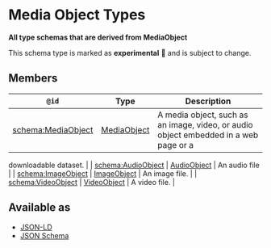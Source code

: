 # Media Object Types

**All type schemas that are derived from MediaObject**

This schema type is marked as **experimental** 🧪 and is subject to change.

## Members

| `@id`                                                | Type                          | Description                                                                          |
| ---------------------------------------------------- | ----------------------------- | ------------------------------------------------------------------------------------ |
| [schema:MediaObject](https://schema.org/MediaObject) | [MediaObject](MediaObject.md) | A media object, such as an image, video, or audio object embedded in a web page or a |

downloadable dataset.
|
| [schema:AudioObject](https://schema.org/AudioObject) | [AudioObject](AudioObject.md) | An audio file |
| [schema:ImageObject](https://schema.org/ImageObject) | [ImageObject](ImageObject.md) | An image file. |
| [schema:VideoObject](https://schema.org/VideoObject) | [VideoObject](VideoObject.md) | A video file. |

## Available as

- [JSON-LD](https://schema.stenci.la/stencila.jsonld)
- [JSON Schema](https://schema.stenci.la/v1/MediaObjectTypes.schema.json)
